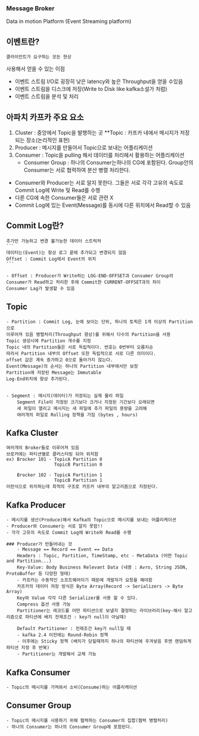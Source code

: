 ### Message Broker

Data in motion Platform (Event Streaming platform)

## 이벤트란?
    클라이언트가 요구하는 모든 현상

사용해서 얻을 수 있는 이점
- 이벤트 스트림 I/O로 굉장히 낮은 latency와 높은 Throughput을 얻을 수있음
- 이벤트 스트림을 디스크에 저장(Write to Disk like kafka소설가 처럼)
- 이벤트 스트림을 분석 및 처리

## 아파치 카프카 주요 요소

1. Cluster : 중앙에서 Topic을 발행하는 곳
    **Topic : 카프카 내에서 메시지가 저장되는 장소(논리적인 표현)
2. Producer : 메시지를 만들어서 Topic으로 보내는 어플리케이션
3. Consumer : Topic을 pulling 해서 데이터를 처리헤서 활용하는  어플리케이션
    - Consumer Group : 하나의 Consumer는하나의 CG에 포함된다.
                       Group안의 Consumer는 서로 협력하여 분산 병렬 처리한다.

- Consumer와 Producer는 서로 알지 못한다. 그들은 서로 각각 고유의 속도로 Commit
Log에 Write 및 Read를 수행
- 다른 CG에 속한 Consumer들은 서로 관련 X
- Commit Log에 있는 Event(Message)를 동시에 다른 위치에서 Read할 수 있음

## Commit Log란?
    추가만 가능하고 변경 불가능한 데이터 스트럭처
    ```
    데이터는(Event)는 항상 로그 끝에 추가되고 변경되지 않음
    Offset : Commit Log에서 Event의 위치
    ```

    - Offset : Producer가 Write하는 LOG-END-OFFSET과 Consumer Group의
    Consumer가 Read하고 처리한 후에 Commit한 CURRENT-OFFSET과의 차이
    Consumer Lag가 발생할 수 있음

## Topic
    - Partition : Commit Log, 눈에 보이는 단위, 하나의 토픽은 1개 이상의 Partition으로
    이루어져 있음 병렬처리(Throughput 향상)를 위해서 다수의 Partition을 사용
    Topic 생성시에 Partition 개수를 지정
    Topic 내의 Partition들은 서로 독립적이다. 번호는 0번부터 오름차순
    따라서 Partition 내부의 Offset 또한 독립적으로 서로 다른 의미이다.
    offset 값은 계속 증가하고 0으로 돌아가지 않는다.
    Event(Message)의 순서는 하나의 Partition 내부에서만 보장
    Partition에 저장된 Message는 Immutable
    Log-End위치에 항상 추가된다.


    - Segment : 메시지(데이터)가 저장되는 실제 물리 파일
        Segment File이 지정된 크기보다 크거나 지정된 기간보다 오래되면
        새 파일이 열리고 메시지는 새 파일에 추가 파일의 용량을 고려해
        여러개의 파일로 Rolling 정책을 가짐 (bytes , hours)

## Kafka Cluster
    여러개의 Broker들로 이루어져 있음
    브로커에는 파티션별로 클러스터링 되어 위치함
    ex) Brocker 101 - TopicA Partition 0
                      TopicB Partition 0

        Brocker 102 - TopicA Partition 1
                      TopicB Partition 1
    이런식으로 위치하는데 최적의 구조로 카프카 내부의 알고리즘으로 지정된다.

## Kafka Producer
    - 메시지를 생산(Produce)해서 Kafka의 Topic으로 메시지를 보내는 어플리케이션
    - Producer와 Consumer는 서로 알지 못함!!
    - 각각 고유의 속도로 Commit Log에 Write와 Read를 수행
    
    ### Producer가 만들어내는 것
        - Message == Record == Event == Data
        Headers : Topic, Partition, TimeStamp, etc - MetaData (어떤 Topic and Partition...)
        Key-Value: Body Business Relevant Data (내용 : Avro, String JSON, ProtoBuffer 등 다양한 형태)
        - 카프카는 수동적인 소프트웨어이기 때문에 개발자가 요청을 해야함
        카프카의 데이터 저장 방식은 Byte Array(Record -> Serializers -> Byte Array)
        Key와 Value 각각 다른 Serializer를 사용 할 수 있다.
        Compress 옵션 사용 가능
        Partitioner는 레코드를 어떤 파티션으로 보낼지 결정하는 라이브러리(key-해시 알고리즘으로 파티션에 배치 전제조건 : key가 null이 아닐때)
        
        Default Partitioner : 전제조건 key가 null일 때
        - kafka 2.4 이전에는 Round-Robin 정책
        - 이후에는 Sticky 정책 (배치가 닫힐때까지 하나의 파티션에 우겨넣음 후엔 랜덤하게 파티션 지정 후 반복)
        - Partitioner는 개발해서 교체 가능
        
        

## Kafka Consumer
    - Topic의 메시지를 가져와서 소비(Consume)하는 어플리케이션

## Consumer Group
    - Topic의 메시지를 사용하기 위해 협력하는 Consumer의 집합(협력 병렬처리)
    - 하나의 Consumer는 하나의 Consumer Group에 포함된다.




